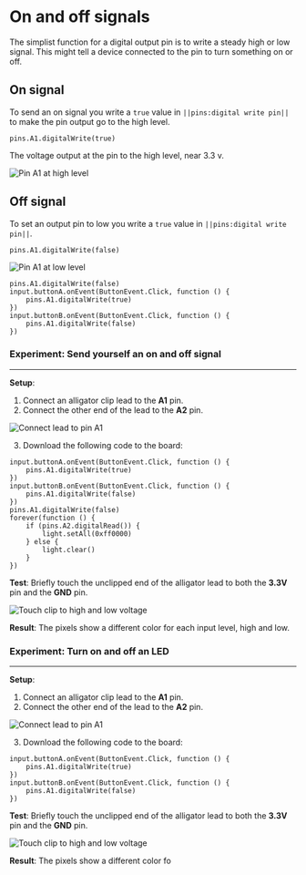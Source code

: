 # On and off signals

The simplist function for a digital output pin is to write a steady high or low signal. This might tell a device connected to the pin to turn something on or off. 

## On signal

To send an on signal you write a `true` value in ``||pins:digital write pin||`` to make the pin output go to the high level.

```block
pins.A1.digitalWrite(true)
```

The voltage output at the pin to the high level, near 3.3 v.

![Pin A1 at high level](/static/cp/learn/pins-tutorial/digital-output/pin-high-level.jpg)

## Off signal

To set an output pin to low you write a `true` value in ``||pins:digital write pin||``.

```block
pins.A1.digitalWrite(false)
```

![Pin A1 at low level](/static/cp/learn/pins-tutorial/digital-output/pin-low-level.jpg)

```blocks
pins.A1.digitalWrite(false)
input.buttonA.onEvent(ButtonEvent.Click, function () {
    pins.A1.digitalWrite(true)
})
input.buttonB.onEvent(ButtonEvent.Click, function () {
    pins.A1.digitalWrite(false)
})
```

### Experiment: Send yourself an on and off signal
---

**Setup**:

1. Connect an alligator clip lead to the **A1** pin.
2. Connect the other end of the lead to the **A2** pin.

![Connect lead to pin A1](/static/cp/learn/pins-tutorial/digital-input/connect-a1.jpg)

3.  Download the following code to the board:

```blocks
input.buttonA.onEvent(ButtonEvent.Click, function () {
    pins.A1.digitalWrite(true)
})
input.buttonB.onEvent(ButtonEvent.Click, function () {
    pins.A1.digitalWrite(false)
})
pins.A1.digitalWrite(false)
forever(function () {
    if (pins.A2.digitalRead()) {
        light.setAll(0xff0000)
    } else {
        light.clear()
    }
})
```

**Test**: Briefly touch the unclipped end of the alligator lead to both the **3.3V** pin and the **GND** pin.

![Touch clip to high and low voltage](/static/cp/learn/pins-tutorial/digital-input/touch-high-low.gif)

**Result**: The pixels show a different color for each input level, high and low.

### Experiment: Turn on and off an LED
---

**Setup**:

1. Connect an alligator clip lead to the **A1** pin.
2. Connect the other end of the lead to the **A2** pin.

![Connect lead to pin A1](/static/cp/learn/pins-tutorial/digital-input/connect-a1.jpg)

3.  Download the following code to the board:

```blocks
input.buttonA.onEvent(ButtonEvent.Click, function () {
    pins.A1.digitalWrite(true)
})
input.buttonB.onEvent(ButtonEvent.Click, function () {
    pins.A1.digitalWrite(false)
})
```

**Test**: Briefly touch the unclipped end of the alligator lead to both the **3.3V** pin and the **GND** pin.

![Touch clip to high and low voltage](/static/cp/learn/pins-tutorial/digital-input/touch-high-low.gif)

**Result**: The pixels show a different color fo